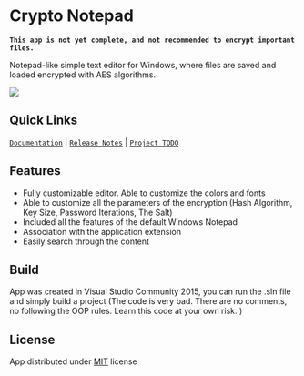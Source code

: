 # Crypto Notepad

**`This app is not yet complete, and not recommended to encrypt important files.`**

Notepad-like simple text editor for Windows, where files are saved and loaded encrypted with AES algorithms.

![](http://i.imgur.com/5YVWzYR.png)

## Quick Links
[`Documentation`](https://github.com/Sigmanor/Crypto-Notepad/wiki/Documentation-%28ENG%29) | [`Release Notes`](https://github.com/Sigmanor/Crypto-Notepad/wiki/Release-Notes) | [`Project TODO`](https://github.com/Sigmanor/Crypto-Notepad/wiki/TODO)

## Features

* Fully customizable editor. Able to customize the colors and fonts  
* Able to customize all the parameters of the encryption (Hash Algorithm, Key Size, Password Iterations, The Salt)  
* Included all the features of the default Windows Notepad  
* Association with the application extension
* Easily search through the content

## Build
App was created in Visual Studio Community 2015, you can run the .sln file and simply build a project (The code is very bad. There are no comments, no following the OOP rules. Learn this code at your own risk. )

## License
App distributed under [MIT](https://github.com/Sigmanor/Crypto-Notepad/blob/master/LICENSE) license


